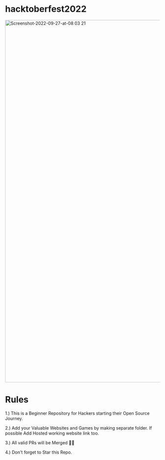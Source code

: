 # hacktoberfest2022

<img width="1181" alt="Screenshot-2022-09-27-at-08 03 21" src="https://user-images.githubusercontent.com/87773889/194472301-809a3709-8d31-4adb-950d-7bc150aadf1a.png">


# Rules
1.) This is a Beginner Repository for Hackers starting their Open Source Journey.

2.) Add your Valuable Websites and Games by making separate folder. If possible Add Hosted working website link too. 

3.) All valid PRs will be Merged 🎉🎉

4.) Don't forget to Star this Repo.


